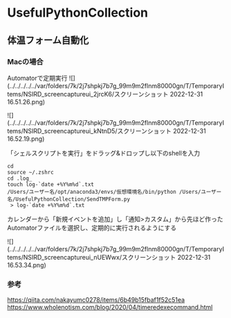 # UsefulPythonCollection
## 体温フォーム自動化
### Macの場合
Automatorで定期実行
![](../../../../../var/folders/7k/2j7shpkj7b7g_99m9m2flnm80000gn/T/TemporaryItems/NSIRD_screencaptureui_2jrcK6/スクリーンショット 2022-12-31 16.51.26.png)

![](../../../../../var/folders/7k/2j7shpkj7b7g_99m9m2flnm80000gn/T/TemporaryItems/NSIRD_screencaptureui_kNtnD5/スクリーンショット 2022-12-31 16.52.19.png)

「シェルスクリプトを実行」をドラッグ&ドロップし以下のshellを入力

~~~shell
cd
source ~/.zshrc
cd .log_
touch log-`date +%Y%m%d`.txt
/Users/ユーザー名/opt/anaconda3/envs/仮想環境名/bin/python /Users/ユーザー名/UsefulPythonCollection/SendTMPForm.py
 > log-`date +%Y%m%d`.txt
~~~

カレンダーから「新規イベントを追加」し「通知>カスタム」から先ほど作ったAutomatorファイルを選択し、定期的に実行されるようにする

![](../../../../../var/folders/7k/2j7shpkj7b7g_99m9m2flnm80000gn/T/TemporaryItems/NSIRD_screencaptureui_nUEWwx/スクリーンショット 2022-12-31 16.53.34.png)
### 参考
https://qiita.com/nakayumc0278/items/6b49b15fbaf1f52c51ea
https://www.wholenotism.com/blog/2020/04/timeredexecommand.html